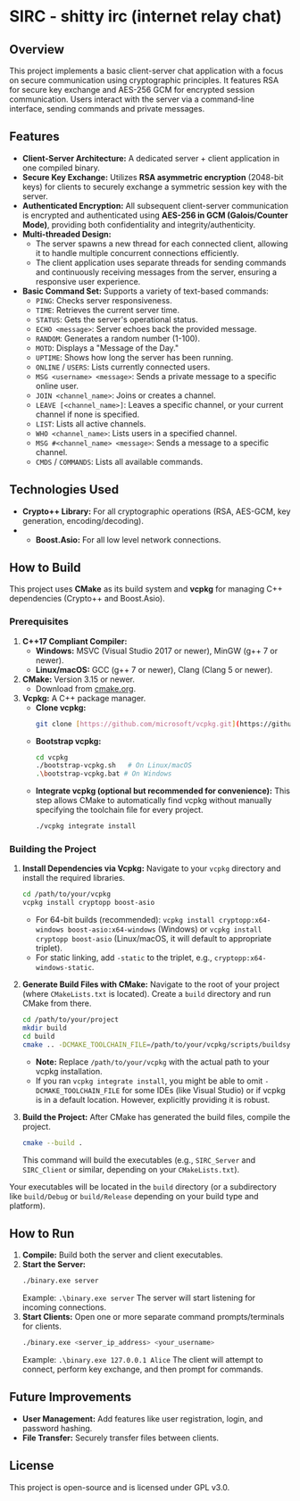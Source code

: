 # SIRC - shitty irc (internet relay chat)

## Overview

This project implements a basic client-server chat application with a focus on secure communication using cryptographic principles. It features RSA for secure key exchange and AES-256 GCM for encrypted session communication. Users interact with the server via a command-line interface, sending commands and private messages.

## Features

* **Client-Server Architecture:** A dedicated server + client application in one compiled binary.
* **Secure Key Exchange:** Utilizes **RSA asymmetric encryption** (2048-bit keys) for clients to securely exchange a symmetric session key with the server.
* **Authenticated Encryption:** All subsequent client-server communication is encrypted and authenticated using **AES-256 in GCM (Galois/Counter Mode)**, providing both confidentiality and integrity/authenticity.
* **Multi-threaded Design:**
    * The server spawns a new thread for each connected client, allowing it to handle multiple concurrent connections efficiently.
    * The client application uses separate threads for sending commands and continuously receiving messages from the server, ensuring a responsive user experience.
* **Basic Command Set:** Supports a variety of text-based commands:
   * `PING`: Checks server responsiveness.
   * `TIME`: Retrieves the current server time.
   * `STATUS`: Gets the server's operational status.
   * `ECHO <message>`: Server echoes back the provided message.
   * `RANDOM`: Generates a random number (1-100).
   * `MOTD`: Displays a "Message of the Day."
   * `UPTIME`: Shows how long the server has been running.
   * `ONLINE` / `USERS`: Lists currently connected users.
   * `MSG <username> <message>`: Sends a private message to a specific online user.
   * `JOIN <channel_name>`: Joins or creates a channel.
   * `LEAVE [<channel_name>]`: Leaves a specific channel, or your current channel if none is specified.
   * `LIST`: Lists all active channels.
   * `WHO <channel_name>`: Lists users in a specified channel.
   * `MSG #<channel_name> <message>`: Sends a message to a specific channel.
   * `CMDS` / `COMMANDS`: Lists all available commands.

## Technologies Used

* **Crypto++ Library:** For all cryptographic operations (RSA, AES-GCM, key generation, encoding/decoding).
* * **Boost.Asio:** For all low level network connections.

## How to Build

This project uses **CMake** as its build system and **vcpkg** for managing C++ dependencies (Crypto++ and Boost.Asio).

### Prerequisites

1.  **C++17 Compliant Compiler:**
    * **Windows:** MSVC (Visual Studio 2017 or newer), MinGW (g++ 7 or newer).
    * **Linux/macOS:** GCC (g++ 7 or newer), Clang (Clang 5 or newer).
2.  **CMake:** Version 3.15 or newer.
    * Download from [cmake.org](https://cmake.org/download/).
3.  **Vcpkg:** A C++ package manager.
    * **Clone vcpkg:**
        ```bash
        git clone [https://github.com/microsoft/vcpkg.git](https://github.com/microsoft/vcpkg.git)
        ```
    * **Bootstrap vcpkg:**
        ```bash
        cd vcpkg
        ./bootstrap-vcpkg.sh   # On Linux/macOS
        .\bootstrap-vcpkg.bat # On Windows
        ```
    * **Integrate vcpkg (optional but recommended for convenience):**
        This step allows CMake to automatically find vcpkg without manually specifying the toolchain file for every project.
        ```bash
        ./vcpkg integrate install
        ```

### Building the Project

1.  **Install Dependencies via Vcpkg:**
    Navigate to your `vcpkg` directory and install the required libraries.
    ```bash
    cd /path/to/your/vcpkg
    vcpkg install cryptopp boost-asio
    ```
    * For 64-bit builds (recommended): `vcpkg install cryptopp:x64-windows boost-asio:x64-windows` (Windows) or `vcpkg install cryptopp boost-asio` (Linux/macOS, it will default to appropriate triplet).
    * For static linking, add `-static` to the triplet, e.g., `cryptopp:x64-windows-static`.

2.  **Generate Build Files with CMake:**
    Navigate to the root of your project (where `CMakeLists.txt` is located).
    Create a `build` directory and run CMake from there.

    ```bash
    cd /path/to/your/project
    mkdir build
    cd build
    cmake .. -DCMAKE_TOOLCHAIN_FILE=/path/to/your/vcpkg/scripts/buildsystems/vcpkg.cmake
    ```
    * **Note:** Replace `/path/to/your/vcpkg` with the actual path to your vcpkg installation.
    * If you ran `vcpkg integrate install`, you might be able to omit `-DCMAKE_TOOLCHAIN_FILE` for some IDEs (like Visual Studio) or if vcpkg is in a default location. However, explicitly providing it is robust.

3.  **Build the Project:**
    After CMake has generated the build files, compile the project.

    ```bash
    cmake --build .
    ```
    This command will build the executables (e.g., `SIRC_Server` and `SIRC_Client` or similar, depending on your `CMakeLists.txt`).

Your executables will be located in the `build` directory (or a subdirectory like `build/Debug` or `build/Release` depending on your build type and platform).

## How to Run

1.  **Compile:** Build both the server and client executables.
2.  **Start the Server:**
    ```bash
    ./binary.exe server
    ```
    Example: `.\binary.exe server`
    The server will start listening for incoming connections.
3.  **Start Clients:**
    Open one or more separate command prompts/terminals for clients.
    ```bash
    ./binary.exe <server_ip_address> <your_username>
    ```
    Example: `.\binary.exe 127.0.0.1 Alice`
    The client will attempt to connect, perform key exchange, and then prompt for commands.

## Future Improvements

* **User Management:** Add features like user registration, login, and password hashing.
* **File Transfer:** Securely transfer files between clients.

## License

This project is open-source and is licensed under GPL v3.0.
